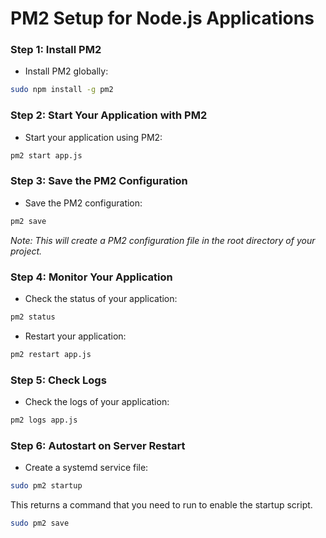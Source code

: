 # PM2 Setup for Node.js Applications

### Step 1: Install PM2

- Install PM2 globally:

```bash
sudo npm install -g pm2
```

### Step 2: Start Your Application with PM2

- Start your application using PM2:

```bash
pm2 start app.js
```

### Step 3: Save the PM2 Configuration

- Save the PM2 configuration:

```bash
pm2 save
```

_Note: This will create a PM2 configuration file in the root directory of your project._

### Step 4: Monitor Your Application

- Check the status of your application:

```bash
pm2 status
```

- Restart your application:

```bash
pm2 restart app.js
```

### Step 5: Check Logs

- Check the logs of your application:

```bash
pm2 logs app.js
```

### Step 6: Autostart on Server Restart

- Create a systemd service file:

```bash
sudo pm2 startup
```

This returns a command that you need to run to enable the startup script.

```bash
sudo pm2 save
```

